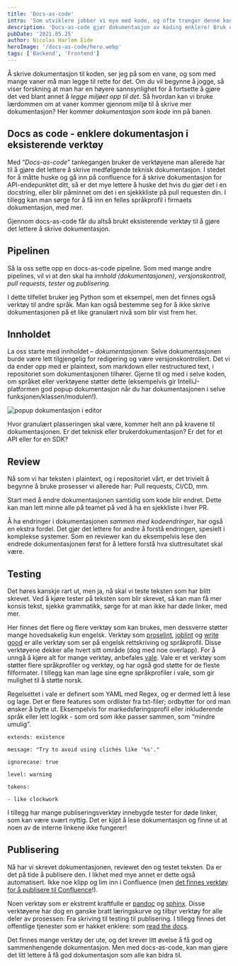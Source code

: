 ```yaml
---
title: 'Docs-as-code'
intro: 'Som utviklere jobber vi mye med kode, og ofte trenger denne koden dokumentasjon. Men alt for ofte ender man med kode og ingen dokumentasjon.'
description: 'Docs-as-code gjør dokumentasjon av koding enklere! Bruk eksisterende verktøy for å skrive teknisk dokumentasjon. Vi går gjennom  docs-as-code her!'
pubDate: '2021.05.25'
author: Nicolas Harlem Eide
heroImage: '/docs-as-code/hero.webp'
tags: ['Backend', 'Frontend']
---
```


Å skrive dokumentasjon til koden, ser jeg på som en vane, og som med mange vaner må man legge til rette for det. Om du vil begynne å jogge, så viser forskning at man har en høyere sannsynlighet for å fortsette å gjøre det ved blant annet å *legge miljøet opp til det*. Så hvordan kan vi bruke lærdommen om at vaner kommer gjennom miljø til å skrive mer dokumentasjon? Her kommer *dokumentasjon som kode* inn på banen.

## Docs as code - enklere dokumentasjon i eksisterende verktøy

Med “*Docs-as-code*” tankegangen bruker de verktøyene man allerede har til å gjøre det lettere å skrive medfølgende teknisk dokumentasjon. I stedet for å måtte huske og gå inn på confluence for å skrive dokumentasjon for API-endepunktet ditt, så er det mye lettere å huske det hvis du gjør det i en docstring, eller blir påminnet om det i en sjekkkliste på pull requesten din. I tillegg kan man sørge for å få inn en felles språkprofil i firmaets dokumentasjon, med mer.

Gjennom docs-as-code får du altså brukt eksisterende verktøy til å gjøre det lettere å skrive dokumentasjon.

## Pipelinen

Så la oss sette opp en docs-as-code pipeline. Som med mange andre pipelines, vil vi at den skal ha *innhold (dokumentasjonen)*, *versjonskontroll*, *pull requests*, *tester* og *publisering*.

I dette tilfellet bruker jeg Python som et eksempel, men det finnes også verktøy til andre språk. Man kan også bestemme seg for å ikke skrive dokumentasjonen på et like granulært nivå som blir vist frem her.

## Innholdet

La oss starte med innholdet – *dokumentasjonen*. Selve dokumentasjonen burde være lett tilgjengelig for redigering og være versjonskontrollert. Det vi da ender opp med er plaintext, som markdown eller restructured text, i repositoriet som dokumentasjonen tilhører. Gjerne til og med i selve koden, om språket eller verktøyene støtter dette (eksempelvis gir IntelliJ-platformen god popup dokumentasjon når du har dokumentasjonen i selve funksjonen/klassen/modulen!).

![popup dokumentasjon i editor](/docs-as-code/editor.webp)

Hvor granulært plasseringen skal være, kommer helt ann på kravene til dokumentasjonen. Er det teknisk eller brukerdokumentasjon? Er det for et API eller for en SDK?

## Review

Nå som vi har teksten i plaintext, og i repositoriet vårt, er det trivielt å begynne å bruke prosesser vi allerede har: Pull requests, CI/CD, mm.

Start med å endre dokumentasjonen samtidig som kode blir endret. Dette kan man lett minne alle på teamet på ved å ha en sjekkliste i hver PR.

Å ha endringer i dokumentasjonen *sammen med kodeendringer*, har også en ekstra fordel. Det gjør det lettere for andre å forstå endringen, spesielt i komplekse systemer. Som en reviewer kan du eksempelvis lese den endrede dokumentasjonen først for å lettere forstå hva sluttresultatet skal være.

## Testing

Det høres kanskje rart ut, men ja, nå skal vi teste teksten som har blitt skrevet. Ved å kjøre tester på teksten som blir skrevet, så kan man få mer konsis tekst, sjekke grammatikk, sørge for at man ikke har døde linker, med mer.

Her finnes det flere og flere verktøy som kan brukes, men dessverre støtter mange hovedsakelig kun engelsk. Verktøy som [proselint](https://github.com/amperser/proselint/), [joblint](https://github.com/rowanmanning/joblint) og [write good](https://github.com/btford/write-good) er alle verktøy som ser på engelsk rettskriving og språkprofil. Disse verktøyene dekker alle hvert sitt område (dog med noe overlapp). For å unngå å kjøre alt for mange verktøy, anbefales [vale](https://github.com/errata-ai/vale). Vale er et verktøy som støtter flere språkprofiler og verktøy, og har også god støtte for de fleste filformater. I tillegg kan man lage sine egne språkprofiler i vale, som gir mulighet til å støtte norsk.

Regelsettet i vale er definert som YAML med Regex, og er dermed lett å lese og lage. Det er flere features som ordlister fra txt-filer; ordbytter for ord man ønsker å bytte ut. Eksempelvis for markedsføringsprofil eller inkluderende språk eller lett logikk - som ord som ikke passer sammen, som “mindre umulig”.

`extends: existence`

`message: "Try to avoid using clichés like '%s'."`

`ignorecase: true`

`level: warning`

`tokens:`

`- like clockwork`

I tillegg har mange publiseringsverktøy innebygde tester for døde linker, som kan være svært nyttig. Det er kjipt å lese dokumentasjon og finne ut at noen av de interne linkene ikke fungerer!


## Publisering

Nå har vi skrevet dokumentasjonen, reviewet den og testet teksten. Da er det på tide å publisere den. I likhet med mye annet er dette også automatisert. Ikke noe klipp og lim inn i Confluence (men [det finnes verktøy for å publisere til Confluence](https://sphinxcontrib-confluencebuilder.readthedocs.io/en/stable/)!).

Noen verktøy som er ekstremt kraftfulle er [pandoc](https://pandoc.org/) og [sphinx](https://www.sphinx-doc.org/en/master/). Disse verktøyene har dog en ganske bratt læringskurve og tilbyr verktøy for alle deler av prosessen: Fra skriving til testing til publisering. I tillegg finnes det offentlige tjenester som er hakket enklere: som [read the docs](https://readthedocs.com/).

Det finnes mange verktøy der ute, og det krever litt øvelse å få god og sammenhengende dokumentasjon. Men med docs-as-code, kan man gjøre det litt lettere å få god dokumentasjon som alle kan bidra til.